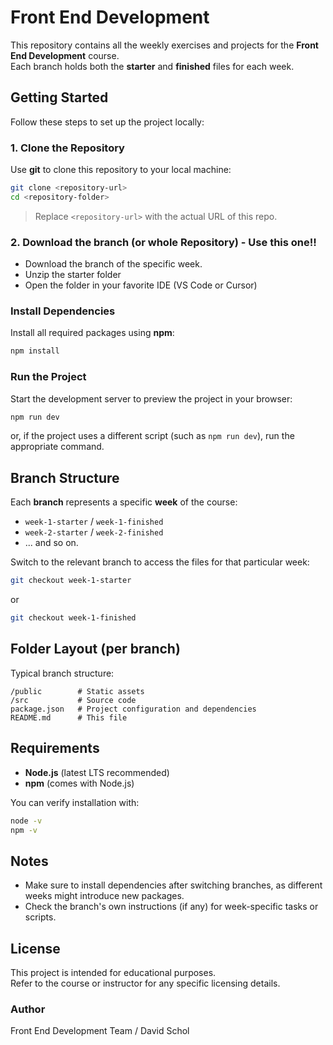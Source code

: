 # Front End Development

This repository contains all the weekly exercises and projects for the
**Front End Development** course.\
Each branch holds both the **starter** and **finished** files for each
week.

## Getting Started

Follow these steps to set up the project locally:

### 1. Clone the Repository

Use **git** to clone this repository to your local machine:

``` bash
git clone <repository-url>
cd <repository-folder>
```

> Replace `<repository-url>` with the actual URL of this repo.

### 2. Download the branch (or whole Repository) - Use this one!!

- Download the branch of the specific week.
- Unzip the starter folder
- Open the folder in your favorite IDE (VS Code or Cursor)

### Install Dependencies

Install all required packages using **npm**:

``` bash
npm install
```

### Run the Project

Start the development server to preview the project in your browser:

``` bash
npm run dev
```

or, if the project uses a different script (such as `npm run dev`), run
the appropriate command.

## Branch Structure

Each **branch** represents a specific **week** of the course: 
- `week-1-starter` / `week-1-finished`
- `week-2-starter` / `week-2-finished`
- ... and so on.

Switch to the relevant branch to access the files for that particular week:
  
``` bash
git checkout week-1-starter
```

or

``` bash
git checkout week-1-finished
```

## Folder Layout (per branch)

Typical branch structure:

    /public        # Static assets
    /src           # Source code
    package.json   # Project configuration and dependencies
    README.md      # This file

## Requirements

-   **Node.js** (latest LTS recommended)
-   **npm** (comes with Node.js)

You can verify installation with:

``` bash
node -v
npm -v
```

## Notes

-   Make sure to install dependencies after switching branches, as
    different weeks might introduce new packages.
-   Check the branch's own instructions (if any) for week-specific tasks
    or scripts.

## License

This project is intended for educational purposes.\
Refer to the course or instructor for any specific licensing details.

### Author

Front End Development Team / David Schol
